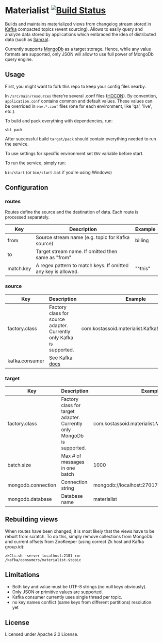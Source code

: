 Materialist [![Build Status](https://travis-ci.org/Kostassoid/materialist.svg)](https://travis-ci.org/Kostassoid/materialist)
===========

Builds and maintains materialized views from changelog stream stored in [Kafka](http://kafka.apache.org/) compacted topics (event sourcing). Allows to easily query and analyze data stored by applications which embraced the idea of distributed data (such as [Samza](https://samza.apache.org/)).

Currently supports [MongoDb](https://www.mongodb.org/) as a target storage. Hence, while any value formats are supported, only JSON will allow to use full power of MongoDb query engine.

## Usage

First, you might want to fork this repo to keep your config files nearby.

In `/src/main/resources` there're several .conf files ([HOCON](https://github.com/typesafehub/config/blob/master/HOCON.md)). By convention, `application.conf` contains common and default values. These values can be overrided in `env.*.conf` files (one for each environment, like 'qa', 'live', etc.).

To build and pack everything with dependencies, run:

`sbt pack`

After successful build `target/pack` should contain everything needed to run the service.

To use settings for specific environment set `ENV` variable before start.

To run the service, simply run:

`bin/start` (or `bin/start.bat` if you're using Windows)

## Configuration

### routes

Routes define the source and the destination of data. Each route is processed separately.

Key | Description | Example
----|-------------|--------
from | Source stream name (e.g. topic for Kafka source) | billing
to | Target stream name. If omitted then same as "from" |
match.key | A regex pattern to match keys. If omitted any key is allowed. | "^this"

### source

Key | Description | Example
----|-------------|--------
factory.class | Factory class for source adapter. Currently only Kafka is supported. | com.kostassoid.materialist.KafkaSourceFactory
kafka.consumer | See [Kafka docs](http://kafka.apache.org/documentation.html#consumerconfigs) |

### target

Key | Description | Example
----|-------------|--------
factory.class | Factory class for target adapter. Currently only MongoDb is supported. | com.kostassoid.materialist.MongoDbTargetFactory
batch.size | Max # of messages in one batch | 1000
mongodb.connection | Connection string | mongodb://localhost:27017
mongodb.database | Database name | materialist

## Rebuilding views

When routes have been changed, it is most likely that the views have to be rebuilt from scratch. To do this, simply remove collections from MongoDb and current offsets from ZooKeeper (using correct Zk host and Kafka group.id):

`zkCli.sh -server localhost:2181 rmr /kafka/consumers/materialist-$topic`

## Limitations

- Both key and value must be UTF-8 strings (no null keys obviously).
- Only JSON or primitive values are supported.
- Kafka consumer currently uses single thread per topic.
- no key names conflict (same keys from different partitions) resolution yet

## License

Licensed under Apache 2.0 License.

